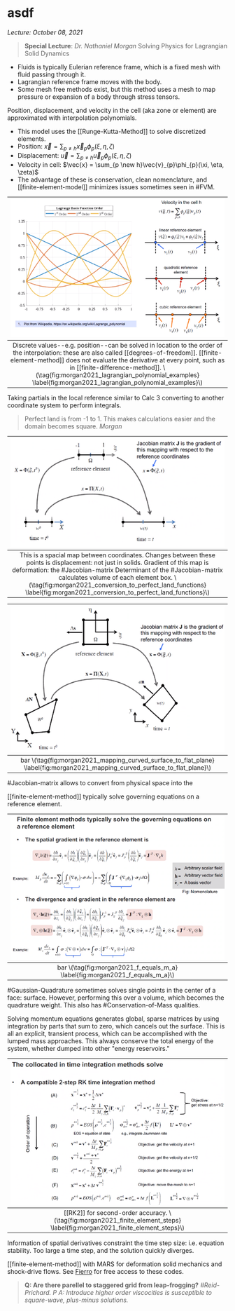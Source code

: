 # asdf
*Lecture: October 08, 2021*
>**Special Lecture**: *Dr. Nathaniel Morgan*
Solving Physics for Lagrangian Solid Dynamics
- Fluids is typically Eulerian reference frame, which is a fixed mesh with fluid passing through it.
- Lagrangian reference frame moves with the body.
- Some mesh free methods exist, but this method uses a mesh to map pressure or expansion of a body through stress tensors.

Position, displacement, and velocity in the cell (aka zone or element) are approximated with interpolation polynomials.
- This model uses the [[Runge-Kutta-Method]] to solve discretized elements.
- Position: $\vec{x} = \sum_{p \neq h}\vec{x}_{p}\phi_{p}(\xi, \eta, \zeta)$
- Displacement: $\vec{u} = \sum_{p \neq h}\vec{u}_{p}\phi_{p}(\xi, \eta, \zeta)$
- Velocity in cell: $\vec{x} = \sum_{p \new h}\vec{v}_{p}\phi_{p}(\xi, \eta, \zeta)$
- The advantage of these is conservation, clean nomenclature, and [[finite-element-model]] minimizes issues sometimes seen in #FVM.

| ![](../../attachments/morganPhysics2021/morgan2021_lagrangian_polynomial_examples_211008_172502_EST.png) |
|:--:|
| Discrete values--e.g. position--can be solved in location to the order of the interpolation: these are also called [[degrees-of-freedom]]. [[finite-element-method]] does not evaluate the derivative at every point, such as in [[finite-difference-method]]. \\(\tag{fig:morgan2021_lagrangian_polynomial_examples} \label{fig:morgan2021_lagrangian_polynomial_examples}\\) |

Taking partials in the local reference similar to Calc 3 converting to another coordinate system to perform integrals.

>Perfect land is from -1 to 1. This makes calculations easier and the domain becomes square. <cite> Morgan

| ![](../../attachments/morganPhysics2021/morgan2021_conversion_to_perfect_land_functions_211008_173015_EST.png) |
|:--:|
| This is a spacial map between coordinates. Changes between these points is displacement: not just in solids. Gradient of this map is deformation: the #Jacobian-matrix Determinant of the #Jacobian-matrix calculates volume of each element box. \\(\tag{fig:morgan2021_conversion_to_perfect_land_functions} \label{fig:morgan2021_conversion_to_perfect_land_functions}\\) |

| ![](../../attachments/morganPhysics2021/morgan2021_mapping_curved_surface_to_flat_plane_211008_173132_EST.png) |
|:--:|
| bar \\(\tag{fig:morgan2021_mapping_curved_surface_to_flat_plane} \label{fig:morgan2021_mapping_curved_surface_to_flat_plane}\\) |

#Jacobian-matrix allows to convert from physical space into the 

[[finite-element-method]] typically solve governing equations on a reference element.

| ![](../../attachments/morganPhysics2021/morgan2021_f_equals_m_a_211008_173743_EST.png) |
|:--:|
| bar \\(\tag{fig:morgan2021_f_equals_m_a} \label{fig:morgan2021_f_equals_m_a}\\) |

#Gaussian-Quadrature sometimes solves single points in the center of a face: surface. However, performing this over a volume, which becomes the quadrature weight. This also has #Conservation-of-Mass qualities.

Solving momentum equations generates global, sparse matrices by using integration by parts that sum to zero, which cancels out the surface. This is all an explicit, transient process, which can be accomplished with the lumped mass approaches. This always conserve the total energy of the system, whether dumped into other "energy reservoirs."

| ![](../../attachments/morganPhysics2021/morgan2021_finite_element_steps_211008_175145_EST.png) |
|:--:|
| [[RK2]] for second-order accuracy. \\(\tag{fig:morgan2021_finite_element_steps} \label{fig:morgan2021_finite_element_steps}\\) |

Information of spatial derivatives constraint the time step size: i.e. equation stability. Too large a time step, and the solution quickly diverges.

[[finite-element-method]] with MARS for deformation solid mechanics and shock-drive flows. See [Fierro](https://github.com/lanl/Fierro) for free access to these codes.

>**Q: Are there parellel to staggered grid from leap-frogging?** <cite> #Reid-Prichard. P
*A: Introduce higher order viscocities is susceptible to square-wave, plus-minus solutions.*